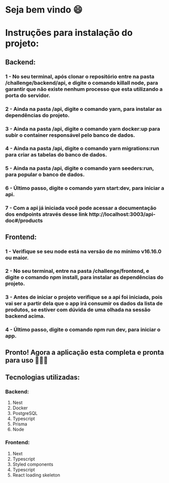 # Seja bem vindo :smile:

# Instruções para instalação do projeto:

## Backend:
### 1 - No seu terminal, após clonar o repositório entre na pasta /challenge/backend/api, e digite o comando killall node, para garantir que não existe nenhum processo que esta utilizando a porta do servidor.
### 2 - Ainda na pasta /api, digite o comando yarn, para instalar as dependências do projeto.
### 3 - Ainda na pasta /api, digite o comando yarn docker:up para subir o container responsável pelo banco de dados.
### 4 - Ainda na pasta /api, digite o comando yarn migrations:run para criar as tabelas do banco de dados.
### 5 - Ainda na pasta /api, digite o comando yarn seeders:run, para popular o banco de dados.
### 6 - Último passo, digite o comando yarn start:dev, para iniciar a api.

### 7 - Com a api já iniciada você pode acessar a documentação dos endpoints através desse link http://localhost:3003/api-doc#/products

## Frontend:
### 1 - Verifique se seu node está na versão de no mínimo v16.16.0 ou maior.
### 2 - No seu terminal, entre na pasta /challenge/frontend, e digite o comando npm install, para instalar as dependências do projeto.
### 3 - Antes de iniciar o projeto verifique se a api foi iniciada, pois vai ser a partir dela que o app irá consumir os dados da lista de produtos, se estiver com dúvida de uma olhada na sessão backend acima.
### 4 - Último passo, digite o comando npm run dev, para iniciar o app.

## Pronto! Agora a aplicação esta completa e pronta para uso 🚀🚀🚀

## Tecnologias utilizadas:
### Backend:
 <ol>
    <li>Nest</li>
    <li>Docker</li>
    <li>PostgreSQL</li>
    <li>Typescript</li>
    <li>Prisma</li>
    <li>Node</li>
</ol>

### Frontend:
 <ol>
    <li>Next</li>
    <li>Typescript</li>
    <li>Styled components</li>
    <li>Typescript</li>
    <li>React loading skeleton</li>
</ol>
